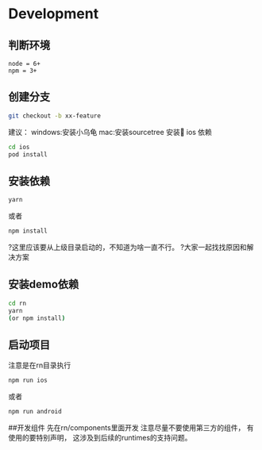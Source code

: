# Development

## 判断环境

```
node = 6+
npm = 3+
```

## 创建分支
```bash
git checkout -b xx-feature
```
建议：
windows:安装小乌龟
mac:安装sourcetree
安装 ios 依赖
```sh
cd ios
pod install
```

## 安装依赖
```bash
yarn
```
或者
```bash
npm install
```


?这里应该要从上级目录启动的，不知道为啥一直不行。
?大家一起找找原因和解决方案
## 安装demo依赖
```bash
cd rn
yarn 
(or npm install)
```
## 启动项目
注意是在rn目录执行
```bash
npm run ios
```
或者
```bash
npm run android
```


##开发组件
先在rn/components里面开发
注意尽量不要使用第三方的组件，
有使用的要特别声明，
这涉及到后续的runtimes的支持问题。

